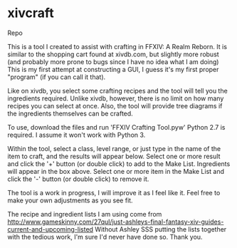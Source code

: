 # xivcraft
Repo

This is a tool I created to assist with crafting in FFXIV: A Realm Reborn.
It is similar to the shopping cart found at xivdb.com, but slightly more robust (and probably more prone to bugs since I have no idea what I am doing)
This is my first attempt at constructing a GUI, I guess it's my first proper "program" (if you can call it that).

Like on xivdb, you select some crafting recipes and the tool will tell you the ingredients required.
Unlike xivdb, however, there is no limit on how many recipes you can select at once.
Also, the tool will provide tree diagrams if the ingredients themselves can be crafted.

To use, download the files and run 'FFXIV Crafting Tool.pyw'
Python 2.7 is required. I assume it won't work with Python 3.

Within the tool, select a class, level range, or just type in the name of the item to craft, and the results will appear below.
Select one or more result and click the '+' button (or double click) to add to the Make List.
Ingredients will appear in the box above.
Select one or more item in the Make List and click the '-' button (or double click) to remove it.

The tool is a work in progress, I will improve it as I feel like it.
Feel free to make your own adjustments as you see fit.

The recipe and ingredient lists I am using come from http://www.gameskinny.com/27qul/just-ashleys-final-fantasy-xiv-guides-current-and-upcoming-listed
Without Ashley SSS putting the lists together with the tedious work, I'm sure I'd never have done so.
Thank you.
